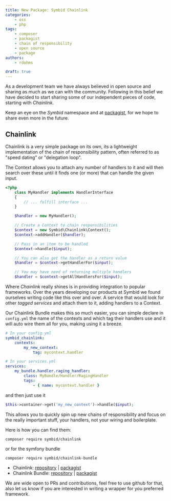 ```yaml
---
title: New Package: Symbid Chainlink
categories:
    - oss
    - php
tags:
    - composer
    - packagist
    - chain of responsibility
    - open source
    - package
authors:
    - rdohms

draft: true
---
```


As a development team we have always believed in open source and sharing as much as we can with the community. Following in this belief we have decided to start sharing some of our independent pieces of code, starting with *Chainlink*.

Keep an eye on the *Symbid* namespace and at [packagist](http://packagist.com/package/symbid), for we hope to share even more in the future.


## Chainlink

Chainlink is a very simple package on its own, its a lightweight implementation of the chain of responsibility pattern, often referred to as "speed dating" or "delegation loop".

The Context allows you to attach any number of handlers to it and will then search over these until it finds one (or more) that can handle the given input.

~~~php
<?php
    class MyHandler implements HandlerInterface
    {
        // ... fulfill interface ...
    }

    $handler = new MyHandler();

    // Create a Context to chain responsibilities
    $context = new Symbid\Chainlink\Context();
    $context->addHandler($handler);

    // Pass in an item to be handled
    $context->handle($input);

    // You can also get the handler as a return value
    $handler = $context->getHandlerFor($input);

    // You may have need of returning multiple handlers
    $handler = $context->getAllHandlersFor($input);
~~~

Where *Chainlink* really shines is in providing integration to popular frameworks. Over the years developing our products at Symbid we found ourselves writing code like this over and over. A service that would look for other *tagged services* and attach them to it, adding handlers to a Context.

Our Chainlink Bundle makes this so much easier, you can simple declare in `config.yml` the name of the contexts and which tag their handlers use and it will auto wire them all for you, making using it a breeze.

~~~yaml
# In your config.yml
symbid_chainlink:
    contexts:
        my_new_context:
            tag: mycontext.handler

# In your services.yml
services:
    my_bundle.handler.raging_handler:
        class: MyBundle/Handler/RagingHandler
        tags:
            - { name: mycontext.handler }
~~~

and then just use it

~~~php
$this->container->get('my_new_context')->handle($input);
~~~

This allows you to quickly spin up new chains of responsibility and focus on the really important stuff, your handlers, not your wiring and boilerplate.

Here is how you can find them:

```
composer require symbid/chainlink
```

or for the symfony bundle

```
composer require symbid/chainlink-bundle
```

* Chainlink: [repository](http://github.com/Symbid/chainlink) | [packagist](https://packagist.org/packages/symbid/chainlink)
* Chainlink Bundle: [repository](http://github.com/Symbid/chainlink-bundle) | [packagist](https://packagist.org/packages/symbid/chainlink-bundle)

We are wide open to PRs and contributions, feel free to use github for that, also let us know if you are interested in writing a wrapper for you preferred framework.
